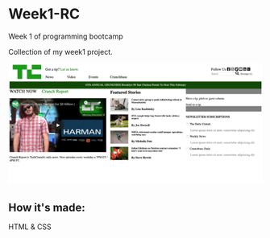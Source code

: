 # Week1-RC
Week 1 of programming bootcamp

Collection of my week1 project.

![alt tag](TC.jpg)

## How it's made:
HTML & CSS

